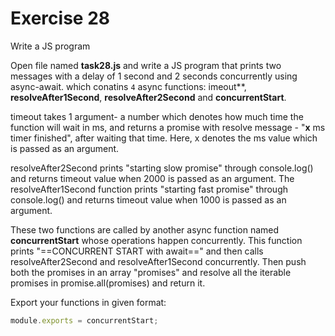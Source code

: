 # Exercise 28

Write a JS program 

Open file named **task28.js** and write a JS program that prints two messages with a delay 
of 1 second and 2 seconds concurrently using async-await. which conatins `4` async functions:
imeout**, **resolveAfter1Second**, **resolveAfter2Second** and **concurrentStart**.

timeout takes 1 argument- a number which denotes how much time the function will wait in ms,
 and returns a promise with resolve message - "**x** ms timer finished", after waiting that
  time. Here, x denotes the ms value which is passed as an argument.

resolveAfter2Second prints "starting slow promise" through console.log() and returns timeout
 value when 2000 is passed as an argument. The resolveAfter1Second function prints "starting
  fast promise" through console.log() and returns timeout value when 1000 is passed as an argument.

These two functions are called by another async function named **concurrentStart** whose 
operations happen concurrently. This function prints "==CONCURRENT START with await==" and
 then calls resolveAfter2Second and resolveAfter1Second concurrently.
Then push both the promises in an array "promises" and resolve all the iterable promises
 in promise.all(promises) and return it.

Export your functions in given format:

```js
module.exports = concurrentStart;
```
